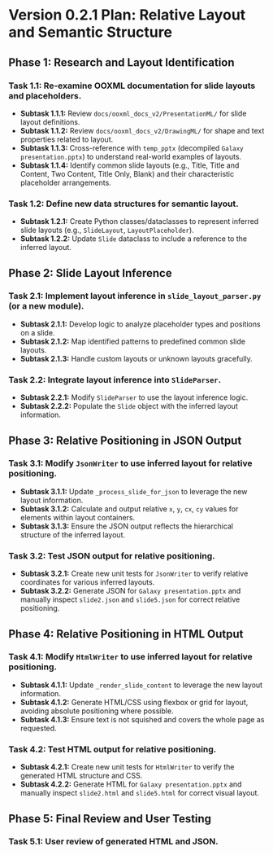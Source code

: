 # Version 0.2.1 Plan: Relative Layout and Semantic Structure

## Phase 1: Research and Layout Identification

### Task 1.1: Re-examine OOXML documentation for slide layouts and placeholders.
- **Subtask 1.1.1:** Review `docs/ooxml_docs_v2/PresentationML/` for slide layout definitions.
- **Subtask 1.1.2:** Review `docs/ooxml_docs_v2/DrawingML/` for shape and text properties related to layout.
- **Subtask 1.1.3:** Cross-reference with `temp_pptx` (decompiled `Galaxy presentation.pptx`) to understand real-world examples of layouts.
- **Subtask 1.1.4:** Identify common slide layouts (e.g., Title, Title and Content, Two Content, Title Only, Blank) and their characteristic placeholder arrangements.

### Task 1.2: Define new data structures for semantic layout.
- **Subtask 1.2.1:** Create Python classes/dataclasses to represent inferred slide layouts (e.g., `SlideLayout`, `LayoutPlaceholder`).
- **Subtask 1.2.2:** Update `Slide` dataclass to include a reference to the inferred layout.

## Phase 2: Slide Layout Inference

### Task 2.1: Implement layout inference in `slide_layout_parser.py` (or a new module).
- **Subtask 2.1.1:** Develop logic to analyze placeholder types and positions on a slide.
- **Subtask 2.1.2:** Map identified patterns to predefined common slide layouts.
- **Subtask 2.1.3:** Handle custom layouts or unknown layouts gracefully.

### Task 2.2: Integrate layout inference into `SlideParser`.
- **Subtask 2.2.1:** Modify `SlideParser` to use the layout inference logic.
- **Subtask 2.2.2:** Populate the `Slide` object with the inferred layout information.

## Phase 3: Relative Positioning in JSON Output

### Task 3.1: Modify `JsonWriter` to use inferred layout for relative positioning.
- **Subtask 3.1.1:** Update `_process_slide_for_json` to leverage the new layout information.
- **Subtask 3.1.2:** Calculate and output relative `x`, `y`, `cx`, `cy` values for elements within layout containers.
- **Subtask 3.1.3:** Ensure the JSON output reflects the hierarchical structure of the inferred layout.

### Task 3.2: Test JSON output for relative positioning.
- **Subtask 3.2.1:** Create new unit tests for `JsonWriter` to verify relative coordinates for various inferred layouts.
- **Subtask 3.2.2:** Generate JSON for `Galaxy presentation.pptx` and manually inspect `slide2.json` and `slide5.json` for correct relative positioning.

## Phase 4: Relative Positioning in HTML Output

### Task 4.1: Modify `HtmlWriter` to use inferred layout for relative positioning.
- **Subtask 4.1.1:** Update `_render_slide_content` to leverage the new layout information.
- **Subtask 4.1.2:** Generate HTML/CSS using flexbox or grid for layout, avoiding absolute positioning where possible.
- **Subtask 4.1.3:** Ensure text is not squished and covers the whole page as requested.

### Task 4.2: Test HTML output for relative positioning.
- **Subtask 4.2.1:** Create new unit tests for `HtmlWriter` to verify the generated HTML structure and CSS.
- **Subtask 4.2.2:** Generate HTML for `Galaxy presentation.pptx` and manually inspect `slide2.html` and `slide5.html` for correct visual layout.

## Phase 5: Final Review and User Testing

### Task 5.1: User review of generated HTML and JSON.
